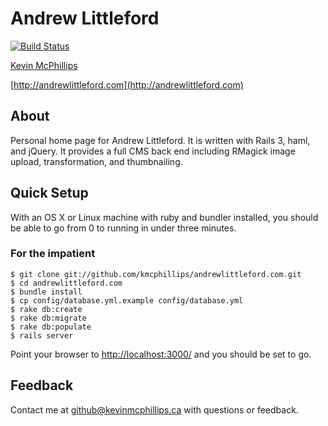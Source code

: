 # Andrew Littleford

[![Build Status](https://travis-ci.org/kmcphillips/andrewlittleford.com.svg)](https://travis-ci.org/kmcphillips/andrewlittleford.com)

[Kevin McPhillips](mailto:github@kevinmcphillips.ca)

[http://andrewlittleford.com](http://andrewlittleford.com)


## About

Personal home page for Andrew Littleford. It is written with Rails 3, haml, and jQuery. It provides a full CMS back end including RMagick image upload, transformation, and thumbnailing.


## Quick Setup

With an OS X or Linux machine with ruby and bundler installed, you should be able to go from 0 to running in under three minutes.


### For the impatient

    $ git clone git://github.com/kmcphillips/andrewlittleford.com.git
    $ cd andrewlittleford.com
    $ bundle install
    $ cp config/database.yml.example config/database.yml
    $ rake db:create
    $ rake db:migrate
    $ rake db:populate
    $ rails server

Point your browser to [http://localhost:3000/](http://localhost:3000/) and you should be set to go.


## Feedback

Contact me at [github@kevinmcphillips.ca](mailto:github@kevinmcphillips.ca) with questions or feedback.

